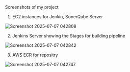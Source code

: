 Screenshots of  my project

1. EC2 instances for Jenkin, SonerQube Server

![Screenshot 2025-07-07 042808](https://github.com/user-attachments/assets/2fde252f-a5f8-40a4-bf35-aa5685522a92)

2. Jenkins Server showing the Stages for building pipeline

![Screenshot 2025-07-07 042842](https://github.com/user-attachments/assets/fb14b19f-e12e-41a3-83f8-41ba365140fa)

3. AWS ECR for repositry

![Screenshot 2025-07-07 042747](https://github.com/user-attachments/assets/0b39774b-78de-42e3-bb1b-1e59b29fd281)


